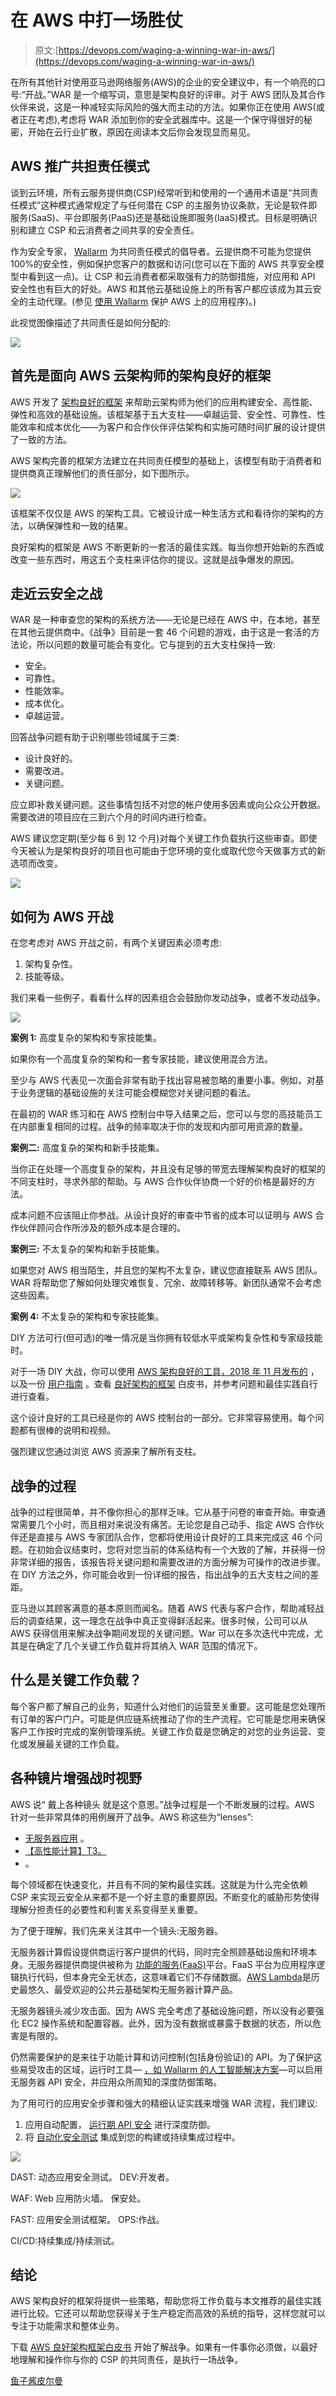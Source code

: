 # 在 AWS 中打一场胜仗

> 原文:[https://devops.com/waging-a-winning-war-in-aws/](https://devops.com/waging-a-winning-war-in-aws/)

在所有其他针对使用亚马逊网络服务(AWS)的企业的安全建议中，有一个响亮的口号:“开战。”WAR 是一个缩写词，意思是架构良好的评审。对于 AWS 团队及其合作伙伴来说，这是一种减轻实际风险的强大而主动的方法。如果你正在使用 AWS(或者正在考虑),考虑将 WAR 添加到你的安全武器库中。这是一个保守得很好的秘密，开始在云行业扩散，原因在阅读本文后你会发现显而易见。

## **AWS 推广共担责任模式**

谈到云环境，所有云服务提供商(CSP)经常听到和使用的一个通用术语是“共同责任模式”这种模式通常规定了与任何潜在 CSP 的主服务协议条款，无论是软件即服务(SaaS)、平台即服务(PaaS)还是基础设施即服务(IaaS)模式。目标是明确识别和建立 CSP 和云消费者之间共享的安全责任。

作为安全专家， [Wallarm](https://wallarm.com) 为共同责任模式的倡导者。云提供商不可能为您提供 100%的安全性，例如保护您客户的数据和访问(您可以在下面的 AWS 共享安全模型中看到这一点)。让 CSP 和云消费者都采取强有力的防御措施，对应用和 API 安全性也有巨大的好处。AWS 和其他云基础设施上的所有客户都应该成为其云安全的主动代理。(参见 [使用 Wallarm](https://wallarm.com/resources/aws) 保护 AWS 上的应用程序)。)

此视觉图像描述了共同责任是如何分配的:

![](../Images/db68c14d275f4b95fe7a8065f8e02d05.png)

## **首先是面向 AWS 云架构师的架构良好的框架**

AWS 开发了 [架构良好的框架](https://d1.awsstatic.com/whitepapers/architecture/AWS_Well-Architected_Framework.pdf) 来帮助云架构师为他们的应用构建安全、高性能、弹性和高效的基础设施。该框架基于五大支柱——卓越运营、安全性、可靠性、性能效率和成本优化——为客户和合作伙伴评估架构和实施可随时间扩展的设计提供了一致的方法。

AWS 架构完善的框架方法建立在共同责任模型的基础上，该模型有助于消费者和提供商真正理解他们的责任部分，如下图所示。

![](../Images/573f3bb0c3ff823abb2acdfab1785e9a.png)

该框架不仅仅是 AWS 的架构工具。它被设计成一种生活方式和看待你的架构的方法，以确保弹性和一致的结果。

良好架构的框架是 AWS 不断更新的一套活的最佳实践。每当你想开始新的东西或改变一些东西时，用这五个支柱来评估你的提议。这就是战争爆发的原因。

## **走近云安全之战**

WAR 是一种审查您的架构的系统方法——无论是已经在 AWS 中，在本地，甚至在其他云提供商中。《战争》目前是一套 46 个问题的游戏，由于这是一套活的方法论，所以问题的数量可能会有变化。它与提到的五大支柱保持一致:

*   安全。
*   可靠性。
*   性能效率。
*   成本优化。
*   卓越运营。

回答战争问题有助于识别哪些领域属于三类:

*   设计良好的。
*   需要改进。
*   关键问题。

应立即补救关键问题。这些事情包括不对您的帐户使用多因素或向公众公开数据。需要改进的项目应在三到六个月的时间内进行检查。

AWS 建议您定期(至少每 6 到 12 个月)对每个关键工作负载执行这些审查。即使今天被认为是架构良好的项目也可能由于您环境的变化或取代您今天做事方式的新选项而改变。

![](../Images/cac1f3881e99a73c7841278d6bba6a66.png)

## **如何为 AWS 开战**

在您考虑对 AWS 开战之前，有两个关键因素必须考虑:

1.  架构复杂性。
2.  技能等级。

我们来看一些例子，看看什么样的因素组合会鼓励你发动战争，或者不发动战争。

![](../Images/9d5a59dcce2c7f31aed5b7eb7646478c.png)

**案例 1:** 高度复杂的架构和专家技能集。

如果你有一个高度复杂的架构和一套专家技能，建议使用混合方法。

至少与 AWS 代表见一次面会非常有助于找出容易被忽略的重要小事。例如，对基于业务逻辑的基础设施的关注可能会模糊您对关键问题的看法。

在最初的 WAR 练习和在 AWS 控制台中导入结果之后，您可以与您的高技能员工在内部重复相同的过程。战争的频率取决于你的发现和内部可用资源的数量。

**案例二:** 高度复杂的架构和新手技能集。

当你正在处理一个高度复杂的架构，并且没有足够的带宽去理解架构良好的框架的不同支柱时，寻求外部的帮助。与 AWS 合作伙伴协商一个好的价格是最好的方法。

成本问题不应该阻止你参战。从设计良好的审查中节省的成本可以证明与 AWS 合作伙伴顾问合作所涉及的额外成本是合理的。

**案例三:** 不太复杂的架构和新手技能集。

如果您对 AWS 相当陌生，并且您的架构不太复杂，建议您直接联系 AWS 团队。WAR 将帮助您了解如何处理灾难恢复、冗余、故障转移等。新团队通常不会考虑这些因素。

**案例 4:** 不太复杂的架构和专家技能集。

DIY 方法可行(但可选)的唯一情况是当你拥有较低水平或架构复杂性和专家级技能时。

对于一场 DIY 大战，你可以使用 [AWS 架构良好的工具，2018 年 11 月发布的](https://aws.amazon.com/well-architected-tool/) ，以及一份 [用户指南](https://docs.aws.amazon.com/wellarchitected/latest/userguide/) 。查看 [良好架构的框架](https://d1.awsstatic.com/whitepapers/architecture/AWS_Well-Architected_Framework.pdf) 白皮书，并参考问题和最佳实践自行进行查看。

这个设计良好的工具已经是你的 AWS 控制台的一部分。它非常容易使用。每个问题都有很棒的说明和视频。

强烈建议您通过浏览 AWS 资源来了解所有支柱。

## **战争的过程**

战争的过程很简单，并不像你担心的那样乏味。它从基于问卷的审查开始。审查通常需要几个小时，而且相对来说没有痛苦。无论您是自己动手、指定 AWS 合作伙伴还是直接与 AWS 专家团队合作，您都将使用设计良好的工具来完成这 46 个问题。在初始会议结束时，您将对您当前的体系结构有一个大致的了解，并获得一份非常详细的报告，该报告将关键问题和需要改进的方面分解为可操作的改进步骤。在 DIY 方法之外，你可能会收到一份详细的报告，指出战争的五大支柱之间的差距。

亚马逊以其顾客满意的基本原则而闻名。随着 AWS 代表与客户合作，帮助减轻战后的调查结果，这一理念在战争中真正变得鲜活起来。很多时候，公司可以从 AWS 获得信用来解决战争期间发现的关键问题。War 可以在多次迭代中完成，尤其是在确定了几个关键工作负载并将其纳入 WAR 范围的情况下。

## 什么是关键工作负载？

每个客户都了解自己的业务，知道什么对他们的运营至关重要。这可能是您处理所有订单的客户门户。可能是供应链系统推动了你的生产流程。它可能是您用来确保客户工作按时完成的案例管理系统。关键工作负载是您确定的对您的业务运营、变化或发展最关键的工作负载。

## **各种镜片增强战时视野**

AWS 说“ 戴上各种镜头 就是这个意思。”战争过程是一个不断发展的过程。AWS 针对一些非常具体的用例展开了战争。AWS 称这些为“lenses”:

*   [无服务器应用](https://d1.awsstatic.com/whitepapers/architecture/AWS-Serverless-Applications-Lens.pdf) 。
*   [【高性能计算】T3。](https://d1.awsstatic.com/whitepapers/architecture/AWS-HPC-Lens.pdf)
*   [](https://d1.awsstatic.com/whitepapers/architecture/AWS-IoT-Lens.pdf)。

每个领域都在快速变化，并且有不同的架构最佳实践。这就是为什么完全依赖 CSP 来实现云安全从来都不是一个好主意的重要原因。不断变化的威胁形势使得理解分担责任的必要性和利害关系变得至关重要。

为了便于理解，我们先来关注其中一个镜头:无服务器。

无服务器计算假设提供商运行客户提供的代码，同时完全照顾基础设施和环境本身。无服务器提供商提供被称为 [功能的服务(FaaS)](https://en.wikipedia.org/wiki/Function_as_a_service)平台。FaaS 平台为应用程序逻辑执行代码，但本身完全无状态，这意味着它们不存储数据。[AWS Lambda](https://en.wikipedia.org/wiki/Amazon_Lambda)是历史最悠久、最受欢迎的公共云基础架构无服务器计算产品。

无服务器镜头减少攻击面。因为 AWS 完全考虑了基础设施问题，所以没有必要强化 EC2 操作系统和配置容器。此外，因为没有数据或暴露于数据的状态，所以危害是有限的。

仍然需要保护的是来往于功能计算和访问控制(包括身份验证)的 API。为了保护这些易受攻击的区域，运行时工具— [，如 Wallarm 的人工智能解决方案](https://wallarm.com/products/advanced-cloud-native-waf)—可以启用无服务器 API 安全，并应用众所周知的深度防御策略。

为了用可行的应用安全步骤和强大的精细认证实践来增强 WAR 流程，我们建议:

1.  应用自动配置， [运行期 API 安全](https://wallarm.com/how-it-works) 进行深度防御。
2.  将 [自动化安全测试](https://wallarm.com/products/fast) 集成到您的构建或持续集成过程中。

![](../Images/ddf5bdc38f24e50770bee254484dc609.png)

DAST: 动态应用安全测试。 DEV:开发者。

WAF: Web 应用防火墙。 保安处。

FAST: 应用安全测试框架。 OPS:作战。

CI/CD:持续集成/持续测试。

## **结论**

AWS 架构良好的框架将提供一些策略，帮助您将工作负载与本文推荐的最佳实践进行比较。它还可以帮助您获得关于生产稳定而高效的系统的指导，这样您就可以专注于功能需求和整体业务。

下载 [AWS 良好架构框架白皮书](https://d1.awsstatic.com/whitepapers/architecture/AWS_Well-Architected_Framework.pdf) 开始了解战争。如果有一件事你必须做，以最好地理解和操作你与你的 CSP 的共同责任，是执行一场战争。

[鱼子酱皮尔曼](https://devops.com/author/kavya-pearlman/)